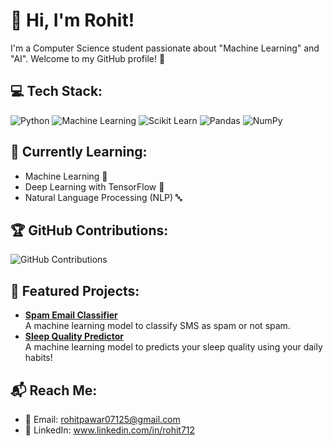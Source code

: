 # 👋 Hi, I'm **Rohit**!  
I'm a Computer Science student passionate about "Machine Learning" and "AI". Welcome to my GitHub profile! 🌟

## 💻 Tech Stack:
![Python](https://img.shields.io/badge/Python-3776AB?style=for-the-badge&logo=python&logoColor=white)
![Machine Learning](https://img.shields.io/badge/Machine%20Learning-FF6F61?style=for-the-badge&logo=appveyor&logoColor=white)
![Scikit Learn](https://img.shields.io/badge/Scikit%20Learn-F7931E?style=for-the-badge&logo=appveyor&logoColor=white)
![Pandas](https://img.shields.io/badge/Pandas-150458?style=for-the-badge&logo=pandas&logoColor=white)
![NumPy](https://img.shields.io/badge/NumPy-013243?style=for-the-badge&logo=numpy&logoColor=white)

## 🧠 Currently Learning:
- Machine Learning 🤖
- Deep Learning with TensorFlow 🚀
- Natural Language Processing (NLP) 🔤

## 🏆 GitHub Contributions:
![GitHub Contributions](https://activity-graph.herokuapp.com/graph?username=yourusername&theme=react)

## 📂 Featured Projects:
- **[Spam Email Classifier](https://github.com/Rohit-712/spam-email-classifier)**  
  A machine learning model to classify SMS as spam or not spam.  
- **[Sleep Quality Predictor](https://github.com/Rohit-712/weather-forecast)**  
  A machine learning model to predicts your sleep quality using your daily habits!

## 📬 Reach Me:
- 📧 Email: rohitpawar07125@gmail.com
- 💼 LinkedIn: www.linkedin.com/in/rohit712
